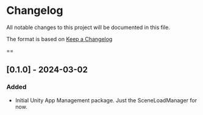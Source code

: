# Changelog
All notable changes to this project will be documented in this file.

The format is based on [Keep a Changelog](https://keepachangelog.com/en/1.0.0/)

==
## [0.1.0] - 2024-03-02
### Added
- Initial Unity App Management package. Just the SceneLoadManager for now.